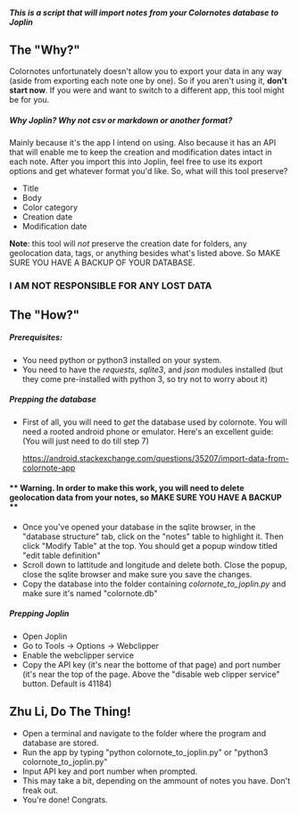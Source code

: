 ##### This is a script that will import notes from your Colornotes database to Joplin

## The "Why?"
Colornotes unfortunately doesn't allow you to export your data in any way (aside from exporting each note one by one). So if you aren't using it, **don't start now**. If you were and want to switch to a different app, this tool might be for you.
##### Why Joplin? Why not csv or markdown or another format?
Mainly because it's the app I intend on using. Also because it has an API that will enable me to keep the creation and modification dates intact in each note.
After you import this into Joplin, feel free to use its export options and get whatever format you'd like.
So, what will this tool preserve?
 * Title
 * Body
 * Color category
 * Creation date
 * Modification date

**Note**: this tool will *not* preserve the creation date for folders, any geolocation data, tags, or anything besides what's listed above. So MAKE SURE YOU HAVE A BACKUP OF YOUR DATABASE.
### **I AM NOT RESPONSIBLE FOR ANY LOST DATA**


## The "How?"
##### Prerequisites:
 * You need python or python3 installed on your system.
 * You need to have the  *requests*, *sqlite3*, and *json* modules installed (but they come pre-installed with python 3, so try not to worry about it)

##### Prepping the database
 * First of all, you will need to *get* the database used by colornote. You will need a rooted android phone or emulator. Here's an excellent guide: (You will just need to do till step 7)

 	https://android.stackexchange.com/questions/35207/import-data-from-colornote-app

#### **  Warning. In order to make this work, you will need to delete geolocation data from your notes, so MAKE SURE YOU HAVE A BACKUP **
* Once you've opened your database in the sqlite browser, in the "database structure" tab, click on the "notes" table to highlight it. Then click "Modify Table" at the top. You should get a popup window titled "edit table definition"
* Scroll down to lattitude and longitude and delete both. Close the popup, close the sqlite browser and make sure you save the changes.
* Copy the database into the folder containing *colornote_to_joplin.py* and make sure it's named "colornote.db"

##### Prepping Joplin
 * Open Joplin
 * Go to Tools -> Options -> Webclipper
 * Enable the webclipper service
 * Copy the API key (it's near the bottome of that page) and port number (it's near the top of the page. Above the "disable web clipper service" button. Default is 41184)

## Zhu Li, Do The Thing!
 * Open a terminal and navigate to the folder where the program and database are stored.
 * Run the app by typing "python colornote_to_joplin.py" or "python3 colornote_to_joplin.py"
 * Input API key and port number when prompted.
 * This may take a bit, depending on the ammount of notes you have. Don't freak out.
 * You're done! Congrats.
